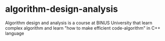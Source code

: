# algorithm-design-analysis
Algorithm design and analysis is a course at BINUS University that learn complex algorithm and learn "how to make efficient code-algorithm" in C++ language
